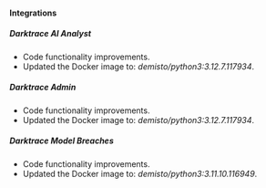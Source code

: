 #### Integrations

##### Darktrace AI Analyst
- Code functionality improvements.
- Updated the Docker image to: *demisto/python3:3.12.7.117934*.

##### Darktrace Admin
- Code functionality improvements.
- Updated the Docker image to: *demisto/python3:3.12.7.117934*.

##### Darktrace Model Breaches
- Code functionality improvements.
- Updated the Docker image to: *demisto/python3:3.11.10.116949*.

